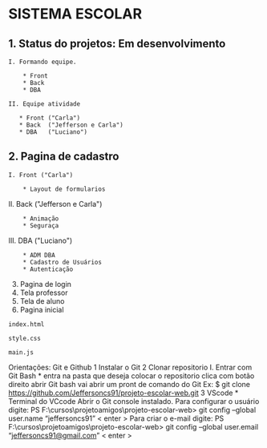  <h1>SISTEMA ESCOLAR</h1>

<h2>1. Status do projetos: Em desenvolvimento</h2>

    I. Formando equipe. 
    
        * Front
        * Back
        * DBA
        
    II. Equipe atividade
   
       * Front ("Carla")
       * Back  ("Jefferson e Carla")
       * DBA   ("Luciano")
       
<h2>2. Pagina de cadastro</h2>

    I. Front ("Carla")
    
        * Layout de formularios
   II. Back ("Jefferson e Carla")
   
        * Animação
        * Seguraça 
   III. DBA ("Luciano")
   
        * ADM DBA
        * Cadastro de Usuários
        * Autenticação
        
3. Pagina de login
4. Tela professor 
5. Tela de aluno
6. Pagina inicial

```
index.html
```

```
style.css
```

```
main.js
```


Orientações:
Git e Github
    1 Instalar o Git 
    2 Clonar repositorio 
        I. Entrar com Git Bash 
            * entra na pasta que deseja colocar o repositorio
            clica com botão direito abrir Git bash 
            vai abrir um pront de comando do Git
            Ex: $ git clone https://github.com/Jeffersoncs91/projeto-escolar-web.git
    3 VScode 
        * Terminal do VCcode
        Abrir o Git console instalado.
        Para configurar o usuário digite:
        PS F:\cursos\projetoamigos\projeto-escolar-web> git config –global user.name “jeffersoncs91” < enter >
        Para criar o e-mail digite:
        PS F:\cursos\projetoamigos\projeto-escolar-web> git config –global user.email “jeffersoncs91@gmail.com” < enter >
